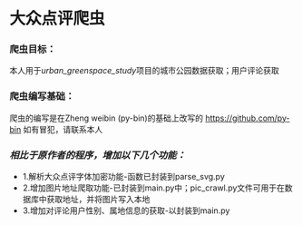 # 大众点评爬虫
### 爬虫目标：
本人用于*urban_greenspace_study*项目的城市公园数据获取；用户评论获取
### 爬虫编写基础：
爬虫的编写是在Zheng weibin (py-bin)的基础上改写的 https://github.com/py-bin 如有冒犯，请联系本人
### *相比于原作者的程序，增加以下几个功能：*
- 1.解析大众点评字体加密功能-函数已封装到parse_svg.py
- 2.增加图片地址爬取功能-已封装到main.py中；pic_crawl.py文件可用于在数据库中获取地址，并将图片写入本地
- 3.增加对评论用户性别、属地信息的获取-以封装到main.py
